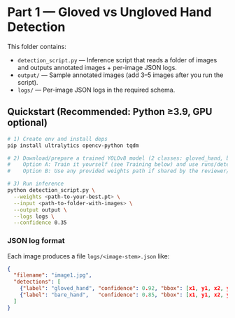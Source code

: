 # Part 1 — Gloved vs Ungloved Hand Detection

This folder contains:

- `detection_script.py` — Inference script that reads a folder of images and outputs annotated images + per-image JSON logs.
- `output/` — Sample annotated images (add 3–5 images after you run the script).
- `logs/` — Per-image JSON logs in the required schema.

## Quickstart (Recommended: Python ≥3.9, GPU optional)

```bash
# 1) Create env and install deps
pip install ultralytics opencv-python tqdm

# 2) Download/prepare a trained YOLOv8 model (2 classes: gloved_hand, bare_hand)
#    Option A: Train it yourself (see Training below) and use runs/detect/train/weights/best.pt
#    Option B: Use any provided weights path if shared by the reviewer/trainer.

# 3) Run inference
python detection_script.py \
  --weights <path-to-your-best.pt> \
  --input <path-to-folder-with-images> \
  --output output \
  --logs logs \
  --confidence 0.35
```

### JSON log format
Each image produces a file `logs/<image-stem>.json` like:
```json
{
  "filename": "image1.jpg",
  "detections": [
    {"label": "gloved_hand", "confidence": 0.92, "bbox": [x1, y1, x2, y2]}
    {"label": "bare_hand",   "confidence": 0.85, "bbox": [x1, y1, x2, y2]}
  ]                                      
}
```
 
 

